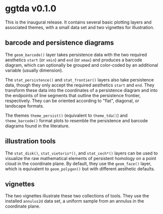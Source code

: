 # ggtda v0.1.0

This is the inaugural release. It contains several basic plotting layers and associated themes, with a small data set and two vignettes for illustration.

## barcode and persistence diagrams

The `geom_barcode()` layer takes persistence data with the two required aesthetics `start` (or `xmin`) and `end` (or `xmax`) and produces a barcode diagram, which can optionally be grouped and color-coded by an additional variable (usually dimension).

The `stat_persistence()` and `stat_frontier()` layers also take persistence data, though they only accept the required aesthetics `start` and `end`. They transform these data into the coordinates of a persistence diagram and into the endpoints of line segments that outline the persistence frontier, respectively. They can be oriented according to "flat", diagonal, or landscape formats.

The themes `theme_persist()` (equivalent to `theme_tda()`) and `theme_barcode()` format plots to resemble the persistence and barcode diagrams found in the literature.

## illustration tools

The `stat_disk()`, `stat_vietoris*()`, and `stat_cech*()` layers can be used to visualize the raw mathematical elements of persistent homology on a point cloud in the coordinate plane. By default, they use the `geom_face()` layer, which is equivalent to `geom_polygon()` but with different aesthetic defaults.

## vignettes

The two vignettes illustrate these two collections of tools. They use the installed `annulus2d` data set, a uniform sample from an annulus in the coordinate plane.
